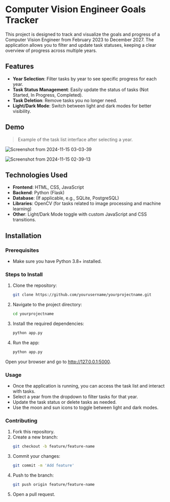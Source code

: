 # Computer Vision Engineer Goals Tracker

This project is designed to track and visualize the goals and progress of a Computer Vision Engineer from February 2023 to December 2027. The application allows you to filter and update task statuses, keeping a clear overview of progress across multiple years.

## Features

- **Year Selection**: Filter tasks by year to see specific progress for each year.
- **Task Status Management**: Easily update the status of tasks (Not Started, In Progress, Completed).
- **Task Deletion**: Remove tasks you no longer need.
- **Light/Dark Mode**: Switch between light and dark modes for better visibility.

## Demo

> Example of the task list interface after selecting a year.

![Screenshot from 2024-11-15 03-03-39](https://github.com/user-attachments/assets/7fb852a3-7ea7-4b33-b21c-7b90f7f1ae15)

![Screenshot from 2024-11-15 02-39-13](https://github.com/user-attachments/assets/0eca2603-15b6-4b4a-a4f9-955886f776ad)

## Technologies Used

- **Frontend**: HTML, CSS, JavaScript
- **Backend**: Python (Flask)
- **Database**: (If applicable, e.g., SQLite, PostgreSQL)
- **Libraries**: OpenCV (for tasks related to image processing and machine learning)
- **Other**: Light/Dark Mode toggle with custom JavaScript and CSS transitions.

## Installation

### Prerequisites

- Make sure you have Python 3.8+ installed.

### Steps to Install

1. Clone the repository:

   ```bash
   git clone https://github.com/yourusername/yourprojectname.git
2. Navigate to the project directory:

   ```bash
   cd yourprojectname
3. Install the required dependencies:
      ```bash
      python app.py

4. Run the app:
      ```bash
   python app.py
Open your browser and go to http://127.0.0.1:5000.

### Usage
* Once the application is running, you can access the task list and interact with tasks.
* Select a year from the dropdown to filter tasks for that year.
* Update the task status or delete tasks as needed.
* Use the moon and sun icons to toggle between light and dark modes.

### Contributing
1. Fork this repository.
2. Create a new branch:
   ```bash
   git checkout -b feature/feature-name
3. Commit your changes:
   ```bash
   git commit -m 'Add feature'
4. Push to the branch:
   ```bash
   git push origin feature/feature-name
5. Open a pull request.
   
